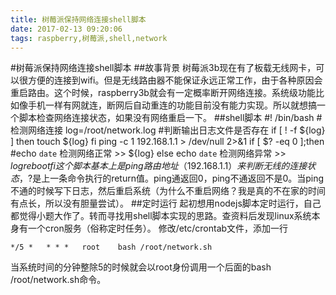 ```yaml
---
title: 树莓派保持网络连接shell脚本
date: 2017-02-13 09:20:06
tags: raspberry,树莓派,shell,network
---
```

#树莓派保持网络连接shell脚本
##故事背景
树莓派3b现在有了板载无线网卡，可以很方便的连接到wifi。但是无线路由器不能保证永远正常工作，由于各种原因会重启路由。这个时候，raspberry3b就会有一定概率断开网络连接。系统级功能比如像手机一样有网就连，断网后自动重连的功能目前没有能力实现。所以就想搞一个脚本检查网络连接状态，如果没有网络重启一下。
##shell脚本
       #! /bin/bash
       #检测网络连接
       log=/root/network.log
       #判断输出日志文件是否存在
       if [ ! -f ${log} ]
       then
          touch ${log}
       fi
       ping -c 1 192.168.1.1 > /dev/null 2>&1
       if [ $? -eq 0 ];then
           #echo `date` 检测网络正常 >> ${log}
       else
           echo `date` 检测网络异常 >> ${log}
           reboot
       fi
这个脚本基本上是ping路由地址（192.168.1.1）来判断无线的连接状态，$?是上一条命令执行的return值。ping通返回0，ping不通返回不是0。当ping不通的时候写下日志，然后重启系统（为什么不重启网络？我是真的不在家的时间有点长，所以没有胆量尝试）。
##定时运行
起初想用nodejs脚本定时运行，自己都觉得小题大作了。转而寻找用shell脚本实现的思路。查资料后发现linux系统本身有一个cron服务（俗称定时任务）。
修改/etc/crontab文件，添加一行 

    */5 *   * * *   root    bash /root/network.sh
当系统时间的分钟整除5的时候就会以root身份调用一个后面的bash /root/network.sh命令。


